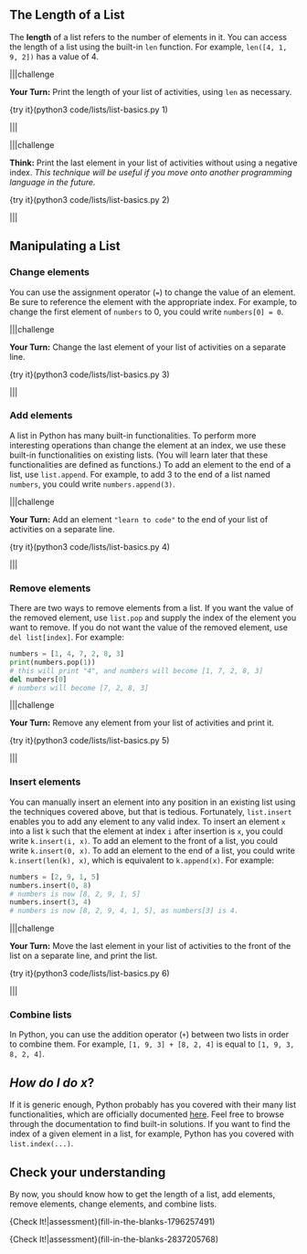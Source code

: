 ## The Length of a List

The **length** of a list refers to the number of elements in it. You can access the length of a list using the built-in `len` function. For example, `len([4, 1, 9, 2])` has a value of 4.

|||challenge

**Your Turn:** Print the length of your list of activities, using `len` as necessary.

{try it}(python3 code/lists/list-basics.py 1)

|||

|||challenge

**Think:** Print the last element in your list of activities without using a negative index. _This technique will be useful if you move onto another programming language in the future._

{try it}(python3 code/lists/list-basics.py 2)

|||

## Manipulating a List

<!-- What might you want to do to a list? You might want to add elements to the end, insert elements at the front, remove an element at an index, merge two lists, and check if an item exists in the list. All of these operations are easy to achieve with Python. -->

### Change elements

You can use the assignment operator (`=`) to change the value of an element. Be sure to reference the element with the appropriate index. For example, to change the first element of `numbers` to 0, you could write `numbers[0] = 0`.

|||challenge

**Your Turn:** Change the last element of your list of activities on a separate line.

{try it}(python3 code/lists/list-basics.py 3)

|||

### Add elements

A list in Python has many built-in functionalities. To perform more interesting operations than change the element at an index, we use these built-in functionalities on existing lists. (You will learn later that these functionalities are defined as functions.) To add an element to the end of a list, use `list.append`. For example, to add 3 to the end of a list named `numbers`, you could write `numbers.append(3)`.

|||challenge

**Your Turn:** Add an element `"learn to code"` to the end of your list of activities on a separate line.

{try it}(python3 code/lists/list-basics.py 4)

|||

### Remove elements

There are two ways to remove elements from a list. If you want the value of the removed element, use `list.pop` and supply the index of the element you want to remove. If you do not want the value of the removed element, use `del list[index]`. For example:

```python
numbers = [1, 4, 7, 2, 8, 3]
print(numbers.pop(1))
# this will print "4", and numbers will become [1, 7, 2, 8, 3]
del numbers[0]
# numbers will become [7, 2, 8, 3]
```

|||challenge

**Your Turn:** Remove any element from your list of activities and print it.

{try it}(python3 code/lists/list-basics.py 5)

|||

### Insert elements

You can manually insert an element into any position in an existing list using the techniques covered above, but that is tedious. Fortunately, `list.insert` enables you to add any element to any valid index. To insert an element `x` into a list `k` such that the element at index `i` after insertion is `x`, you could write `k.insert(i, x)`. To add an element to the front of a list, you could write `k.insert(0, x)`. To add an element to the end of a list, you could write `k.insert(len(k), x)`, which is equivalent to `k.append(x)`. For example:

```python
numbers = [2, 9, 1, 5]
numbers.insert(0, 8)
# numbers is now [8, 2, 9, 1, 5]
numbers.insert(3, 4)
# numbers is now [8, 2, 9, 4, 1, 5], as numbers[3] is 4.
```

|||challenge

**Your Turn:** Move the last element in your list of activities to the front of the list on a separate line, and print the list.

{try it}(python3 code/lists/list-basics.py 6)

|||

### Combine lists

In Python, you can use the addition operator (`+`) between two lists in order to combine them. For example, `[1, 9, 3] + [8, 2, 4]` is equal to `[1, 9, 3, 8, 2, 4]`. 

## _How do I do $x$_?

If it is generic enough, Python probably has you covered with their many list functionalities, which are officially documented [here](https://docs.python.org/3/tutorial/datastructures.html). Feel free to browse through the documentation to find built-in solutions. If you want to find the index of a given element in a list, for example, Python has you covered with `list.index(...)`.

## Check your understanding

By now, you should know how to get the length of a list, add elements, remove elements, change elements, and combine lists.

{Check It!|assessment}(fill-in-the-blanks-1796257491)

{Check It!|assessment}(fill-in-the-blanks-2837205768)
